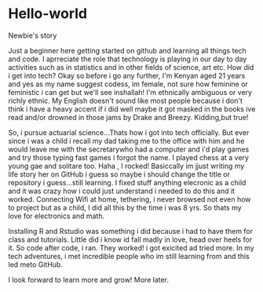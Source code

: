 # Hello-world
Newbie's story

Just a beginner here getting started on github and learning all things tech and code. I aprreciate the role that technology is playing in our day to day activities such as in statistics and in other fields of science, art etc.
How did i get into tech?
Okay so before i go any further, I'm Kenyan aged 21 years and yes as my name  suggest codess, im female, not sure how feminine or feministic i can get but we'll see inshallah!
I'm ethnically ambiguous or very richly ethnic. My English doesn't sound like  most people because i don't think i have a heavy accent if i did well maybe it got masked in the books ive read and/or drowned in those jams by Drake and Breezy. Kidding,but true!

So, i pursue actuarial science...Thats how i got into tech officially.  But ever since i was a child i recall my dad taking me to the office with him and he would leave me with the secretarywho had a computer and i'd play games and try those typing  fast games i forgot the name. I played chess at a very young gae and solitare too. Haha , I rocked! Basiccally im jjust writing my life story her on GitHub i guess so maybe i should change the title or repository  i guess...still learning. I fixed stuff anything elecronic as a child and it was crazy how i  could just understand i needed to do this and it worked. Connecting Wifi at home, tethering, i never browsed not even how to project but as a child, I did all this by the time i was 8 yrs. So thats my love for electronics and math.


Installing R and Rstudio was something i did because i had to have them for class and tutorials. Little did i know id fall madly in love, head over heels for it. So code after code, i ran. They worked! i got exicited ad tried more. In my tech adventures, i met incredible people who im still learning from and this led meto GitHub. 

I look forward to learn more and grow! More later.
